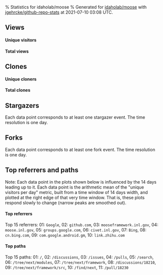 % Statistics for idaholab/moose
% Generated for [idaholab/moose](https://github.com/idaholab/moose) with [jgehrcke/github-repo-stats](https://github.com/jgehrcke/github-repo-stats) at 2021-07-10 03:08 UTC.


## Views

#### Unique visitors
<div id="chart_views_unique" class="full-width-chart"></div>

#### Total views
<div id="chart_views_total" class="full-width-chart"></div>

<div class="pagebreak-for-print"> </div>


## Clones

#### Unique cloners
<div id="chart_clones_unique" class="full-width-chart"></div>

#### Total clones
<div id="chart_clones_total" class="full-width-chart"></div>



<div class="pagebreak-for-print"> </div>



## Stargazers

Each data point corresponds to at least one stargazer event.
The time resolution is one day.

<div id="chart_stargazers" class="full-width-chart"></div>




## Forks

Each data point corresponds to at least one fork event.
The time resolution is one day.

<div id="chart_forks" class="full-width-chart"></div>




<div class="pagebreak-for-print"> </div>



## Top referrers and paths


Note: Each data point in the plots shown below is influenced by the 14 days
leading up to it. Each data point is the arithmetic mean of the "unique
visitors per day" metric, built from a time window of 14 days width, and
plotted at the right edge of that very time window. That is, these plots
respond slowly to change (narrow peaks are smoothed out).




#### Top referrers


<div id="chart_referrers_top_n_alltime" class="full-width-chart"></div>

Top 15 referrers: 01: `Google`, 02: `github.com`, 03: `mooseframework.inl.gov`, 04: `moose.inl.gov`, 05: `groups.google.com`, 06: `civet.inl.gov`, 07: `Bing`, 08: `cn.bing.com`, 09: `com.google.android.gm`, 10: `link.zhihu.com`





#### Top paths


<div id="chart_paths_top_n_alltime" class="full-width-chart"></div>

Top 15 paths: 01: `/`, 02: `/discussions`, 03: `/issues`, 04: `/pulls`, 05: `/search`, 06: `/tree/next/modules`, 07: `/tree/next/framework`, 08: `/discussions/18210`, 09: `/tree/next/framework/src`, 10: `/find/next`, 11: `/pull/18230`


<script type="text/javascript">
    vegaEmbed('#chart_views_unique', {"$schema": "https://vega.github.io/schema/vega-lite/v4.8.1.json", "config": {"arc": {"fill": "#1b1e23"}, "area": {"fill": "#1b1e23"}, "axisBottom": {"domainColor": "#a9b4c4", "gridColor": "#a9b4c4", "labelColor": "#1b1e23", "labelFont": "relative-mono-11-pitch-pro, Menlo, monospace", "tickColor": "#a9b4c4", "titleColor": "#1b1e23", "titleFont": "relative-mono-11-pitch-pro, Menlo, monospace"}, "axisLeft": {"domainColor": "#a9b4c4", "gridColor": "#a9b4c4", "labelColor": "#1b1e23", "labelFont": "relative-mono-11-pitch-pro, Menlo, monospace", "tickColor": "#a9b4c4", "titleColor": "#1b1e23", "titleFont": "relative-mono-11-pitch-pro, Menlo, monospace"}, "axisX": {"grid": false}, "axisY": {"grid": false, "labelBound": true}, "background": "#FFFFFF", "group": {"fill": "#FFFFFF"}, "header": {"fontWeight": 400, "labelFont": "relative-mono-11-pitch-pro, Menlo, monospace", "titleFont": "relative-mono-11-pitch-pro, Menlo, monospace"}, "legend": {"labelFont": "relative-mono-11-pitch-pro, Menlo, monospace", "symbolSize": 200, "symbolType": "circle", "titleFont": "relative-mono-11-pitch-pro, Menlo, monospace"}, "line": {"color": "#1b1e23", "stroke": "#1b1e23"}, "path": {"stroke": "#1b1e23"}, "point": {"color": "#1b1e23", "cursor": "pointer", "filled": true, "size": 100}, "range": {"category": ["#85a2f7", "#ea9755", "#7eb36a", "#f07071", "#bc85d9", "#e587b6", "#a9b4c4", "#d4c05e", "#64b9c4"]}, "style": {"bar": {"fill": "#1b1e23"}, "text": {"font": "relative-mono-11-pitch-pro, Menlo, monospace", "fontWeight": 400}}, "symbol": {"shape": "circle"}, "title": {"anchor": "start", "font": "relative-mono-11-pitch-pro, Menlo, monospace", "fontWeight": 400}, "trail": {"color": "#1b1e23", "stroke": "#1b1e23"}, "view": {"stroke": null}}, "data": {"name": "data-d69e0e237123d83e9820431d3cfaa25a"}, "datasets": {"data-d69e0e237123d83e9820431d3cfaa25a": [{"time": "2021-06-24T00:00:00+00:00", "views_total": 297, "views_unique": 55}, {"time": "2021-06-25T00:00:00+00:00", "views_total": 1272, "views_unique": 136}, {"time": "2021-06-26T00:00:00+00:00", "views_total": 498, "views_unique": 59}, {"time": "2021-06-27T00:00:00+00:00", "views_total": 558, "views_unique": 70}, {"time": "2021-06-28T00:00:00+00:00", "views_total": 1265, "views_unique": 134}, {"time": "2021-06-29T00:00:00+00:00", "views_total": 1231, "views_unique": 119}, {"time": "2021-06-30T00:00:00+00:00", "views_total": 1286, "views_unique": 149}, {"time": "2021-07-01T00:00:00+00:00", "views_total": 1196, "views_unique": 141}, {"time": "2021-07-02T00:00:00+00:00", "views_total": 1226, "views_unique": 116}, {"time": "2021-07-03T00:00:00+00:00", "views_total": 353, "views_unique": 65}, {"time": "2021-07-04T00:00:00+00:00", "views_total": 458, "views_unique": 59}, {"time": "2021-07-05T00:00:00+00:00", "views_total": 827, "views_unique": 108}, {"time": "2021-07-06T00:00:00+00:00", "views_total": 1628, "views_unique": 172}, {"time": "2021-07-07T00:00:00+00:00", "views_total": 1934, "views_unique": 201}, {"time": "2021-07-08T00:00:00+00:00", "views_total": 1981, "views_unique": 190}, {"time": "2021-07-09T00:00:00+00:00", "views_total": 1468, "views_unique": 202}]}, "encoding": {"x": {"field": "time", "timeUnit": "yearmonthdate", "title": "date", "type": "temporal"}, "y": {"field": "views_unique", "scale": {"domain": [0, 222.20000000000002], "zero": true}, "title": "unique views per day", "type": "quantitative"}}, "height": 200, "mark": {"point": true, "type": "line"}, "padding": 10, "width": "container"}, {"actions": false, "renderer": "svg"}).catch(console.error);
vegaEmbed('#chart_views_total', {"$schema": "https://vega.github.io/schema/vega-lite/v4.8.1.json", "config": {"arc": {"fill": "#1b1e23"}, "area": {"fill": "#1b1e23"}, "axisBottom": {"domainColor": "#a9b4c4", "gridColor": "#a9b4c4", "labelColor": "#1b1e23", "labelFont": "relative-mono-11-pitch-pro, Menlo, monospace", "tickColor": "#a9b4c4", "titleColor": "#1b1e23", "titleFont": "relative-mono-11-pitch-pro, Menlo, monospace"}, "axisLeft": {"domainColor": "#a9b4c4", "gridColor": "#a9b4c4", "labelColor": "#1b1e23", "labelFont": "relative-mono-11-pitch-pro, Menlo, monospace", "tickColor": "#a9b4c4", "titleColor": "#1b1e23", "titleFont": "relative-mono-11-pitch-pro, Menlo, monospace"}, "axisX": {"grid": false}, "axisY": {"grid": false, "labelBound": true}, "background": "#FFFFFF", "group": {"fill": "#FFFFFF"}, "header": {"fontWeight": 400, "labelFont": "relative-mono-11-pitch-pro, Menlo, monospace", "titleFont": "relative-mono-11-pitch-pro, Menlo, monospace"}, "legend": {"labelFont": "relative-mono-11-pitch-pro, Menlo, monospace", "symbolSize": 200, "symbolType": "circle", "titleFont": "relative-mono-11-pitch-pro, Menlo, monospace"}, "line": {"color": "#1b1e23", "stroke": "#1b1e23"}, "path": {"stroke": "#1b1e23"}, "point": {"color": "#1b1e23", "cursor": "pointer", "filled": true, "size": 100}, "range": {"category": ["#85a2f7", "#ea9755", "#7eb36a", "#f07071", "#bc85d9", "#e587b6", "#a9b4c4", "#d4c05e", "#64b9c4"]}, "style": {"bar": {"fill": "#1b1e23"}, "text": {"font": "relative-mono-11-pitch-pro, Menlo, monospace", "fontWeight": 400}}, "symbol": {"shape": "circle"}, "title": {"anchor": "start", "font": "relative-mono-11-pitch-pro, Menlo, monospace", "fontWeight": 400}, "trail": {"color": "#1b1e23", "stroke": "#1b1e23"}, "view": {"stroke": null}}, "data": {"name": "data-d69e0e237123d83e9820431d3cfaa25a"}, "datasets": {"data-d69e0e237123d83e9820431d3cfaa25a": [{"time": "2021-06-24T00:00:00+00:00", "views_total": 297, "views_unique": 55}, {"time": "2021-06-25T00:00:00+00:00", "views_total": 1272, "views_unique": 136}, {"time": "2021-06-26T00:00:00+00:00", "views_total": 498, "views_unique": 59}, {"time": "2021-06-27T00:00:00+00:00", "views_total": 558, "views_unique": 70}, {"time": "2021-06-28T00:00:00+00:00", "views_total": 1265, "views_unique": 134}, {"time": "2021-06-29T00:00:00+00:00", "views_total": 1231, "views_unique": 119}, {"time": "2021-06-30T00:00:00+00:00", "views_total": 1286, "views_unique": 149}, {"time": "2021-07-01T00:00:00+00:00", "views_total": 1196, "views_unique": 141}, {"time": "2021-07-02T00:00:00+00:00", "views_total": 1226, "views_unique": 116}, {"time": "2021-07-03T00:00:00+00:00", "views_total": 353, "views_unique": 65}, {"time": "2021-07-04T00:00:00+00:00", "views_total": 458, "views_unique": 59}, {"time": "2021-07-05T00:00:00+00:00", "views_total": 827, "views_unique": 108}, {"time": "2021-07-06T00:00:00+00:00", "views_total": 1628, "views_unique": 172}, {"time": "2021-07-07T00:00:00+00:00", "views_total": 1934, "views_unique": 201}, {"time": "2021-07-08T00:00:00+00:00", "views_total": 1981, "views_unique": 190}, {"time": "2021-07-09T00:00:00+00:00", "views_total": 1468, "views_unique": 202}]}, "encoding": {"x": {"field": "time", "timeUnit": "yearmonthdate", "title": "date", "type": "temporal"}, "y": {"field": "views_total", "scale": {"domain": [0, 2179.1000000000004], "zero": true}, "title": "total views per day", "type": "quantitative"}}, "height": 200, "mark": {"point": true, "type": "line"}, "padding": 10, "width": "container"}, {"actions": false, "renderer": "svg"}).catch(console.error);
vegaEmbed('#chart_clones_unique', {"$schema": "https://vega.github.io/schema/vega-lite/v4.8.1.json", "config": {"arc": {"fill": "#1b1e23"}, "area": {"fill": "#1b1e23"}, "axisBottom": {"domainColor": "#a9b4c4", "gridColor": "#a9b4c4", "labelColor": "#1b1e23", "labelFont": "relative-mono-11-pitch-pro, Menlo, monospace", "tickColor": "#a9b4c4", "titleColor": "#1b1e23", "titleFont": "relative-mono-11-pitch-pro, Menlo, monospace"}, "axisLeft": {"domainColor": "#a9b4c4", "gridColor": "#a9b4c4", "labelColor": "#1b1e23", "labelFont": "relative-mono-11-pitch-pro, Menlo, monospace", "tickColor": "#a9b4c4", "titleColor": "#1b1e23", "titleFont": "relative-mono-11-pitch-pro, Menlo, monospace"}, "axisX": {"grid": false}, "axisY": {"grid": false, "labelBound": true}, "background": "#FFFFFF", "group": {"fill": "#FFFFFF"}, "header": {"fontWeight": 400, "labelFont": "relative-mono-11-pitch-pro, Menlo, monospace", "titleFont": "relative-mono-11-pitch-pro, Menlo, monospace"}, "legend": {"labelFont": "relative-mono-11-pitch-pro, Menlo, monospace", "symbolSize": 200, "symbolType": "circle", "titleFont": "relative-mono-11-pitch-pro, Menlo, monospace"}, "line": {"color": "#1b1e23", "stroke": "#1b1e23"}, "path": {"stroke": "#1b1e23"}, "point": {"color": "#1b1e23", "cursor": "pointer", "filled": true, "size": 100}, "range": {"category": ["#85a2f7", "#ea9755", "#7eb36a", "#f07071", "#bc85d9", "#e587b6", "#a9b4c4", "#d4c05e", "#64b9c4"]}, "style": {"bar": {"fill": "#1b1e23"}, "text": {"font": "relative-mono-11-pitch-pro, Menlo, monospace", "fontWeight": 400}}, "symbol": {"shape": "circle"}, "title": {"anchor": "start", "font": "relative-mono-11-pitch-pro, Menlo, monospace", "fontWeight": 400}, "trail": {"color": "#1b1e23", "stroke": "#1b1e23"}, "view": {"stroke": null}}, "data": {"name": "data-8779c6b14aaf3bd01c8edd16558fdbc8"}, "datasets": {"data-8779c6b14aaf3bd01c8edd16558fdbc8": [{"clones_total": 796, "clones_unique": 51, "time": "2021-06-24T00:00:00+00:00"}, {"clones_total": 1601, "clones_unique": 81, "time": "2021-06-25T00:00:00+00:00"}, {"clones_total": 329, "clones_unique": 54, "time": "2021-06-26T00:00:00+00:00"}, {"clones_total": 448, "clones_unique": 53, "time": "2021-06-27T00:00:00+00:00"}, {"clones_total": 830, "clones_unique": 77, "time": "2021-06-28T00:00:00+00:00"}, {"clones_total": 1980, "clones_unique": 82, "time": "2021-06-29T00:00:00+00:00"}, {"clones_total": 1727, "clones_unique": 79, "time": "2021-06-30T00:00:00+00:00"}, {"clones_total": 2017, "clones_unique": 79, "time": "2021-07-01T00:00:00+00:00"}, {"clones_total": 462, "clones_unique": 73, "time": "2021-07-02T00:00:00+00:00"}, {"clones_total": 181, "clones_unique": 47, "time": "2021-07-03T00:00:00+00:00"}, {"clones_total": 29, "clones_unique": 22, "time": "2021-07-04T00:00:00+00:00"}, {"clones_total": 311, "clones_unique": 58, "time": "2021-07-05T00:00:00+00:00"}, {"clones_total": 1258, "clones_unique": 77, "time": "2021-07-06T00:00:00+00:00"}, {"clones_total": 1356, "clones_unique": 81, "time": "2021-07-07T00:00:00+00:00"}, {"clones_total": 1033, "clones_unique": 82, "time": "2021-07-08T00:00:00+00:00"}, {"clones_total": 1442, "clones_unique": 85, "time": "2021-07-09T00:00:00+00:00"}]}, "encoding": {"x": {"field": "time", "timeUnit": "yearmonthdate", "title": "date", "type": "temporal"}, "y": {"field": "clones_unique", "scale": {"domain": [0, 93.50000000000001], "zero": true}, "title": "unique clones per day", "type": "quantitative"}}, "height": 200, "mark": {"point": true, "type": "line"}, "padding": 10, "width": "container"}, {"actions": false, "renderer": "svg"}).catch(console.error);
vegaEmbed('#chart_clones_total', {"$schema": "https://vega.github.io/schema/vega-lite/v4.8.1.json", "config": {"arc": {"fill": "#1b1e23"}, "area": {"fill": "#1b1e23"}, "axisBottom": {"domainColor": "#a9b4c4", "gridColor": "#a9b4c4", "labelColor": "#1b1e23", "labelFont": "relative-mono-11-pitch-pro, Menlo, monospace", "tickColor": "#a9b4c4", "titleColor": "#1b1e23", "titleFont": "relative-mono-11-pitch-pro, Menlo, monospace"}, "axisLeft": {"domainColor": "#a9b4c4", "gridColor": "#a9b4c4", "labelColor": "#1b1e23", "labelFont": "relative-mono-11-pitch-pro, Menlo, monospace", "tickColor": "#a9b4c4", "titleColor": "#1b1e23", "titleFont": "relative-mono-11-pitch-pro, Menlo, monospace"}, "axisX": {"grid": false}, "axisY": {"grid": false, "labelBound": true}, "background": "#FFFFFF", "group": {"fill": "#FFFFFF"}, "header": {"fontWeight": 400, "labelFont": "relative-mono-11-pitch-pro, Menlo, monospace", "titleFont": "relative-mono-11-pitch-pro, Menlo, monospace"}, "legend": {"labelFont": "relative-mono-11-pitch-pro, Menlo, monospace", "symbolSize": 200, "symbolType": "circle", "titleFont": "relative-mono-11-pitch-pro, Menlo, monospace"}, "line": {"color": "#1b1e23", "stroke": "#1b1e23"}, "path": {"stroke": "#1b1e23"}, "point": {"color": "#1b1e23", "cursor": "pointer", "filled": true, "size": 100}, "range": {"category": ["#85a2f7", "#ea9755", "#7eb36a", "#f07071", "#bc85d9", "#e587b6", "#a9b4c4", "#d4c05e", "#64b9c4"]}, "style": {"bar": {"fill": "#1b1e23"}, "text": {"font": "relative-mono-11-pitch-pro, Menlo, monospace", "fontWeight": 400}}, "symbol": {"shape": "circle"}, "title": {"anchor": "start", "font": "relative-mono-11-pitch-pro, Menlo, monospace", "fontWeight": 400}, "trail": {"color": "#1b1e23", "stroke": "#1b1e23"}, "view": {"stroke": null}}, "data": {"name": "data-8779c6b14aaf3bd01c8edd16558fdbc8"}, "datasets": {"data-8779c6b14aaf3bd01c8edd16558fdbc8": [{"clones_total": 796, "clones_unique": 51, "time": "2021-06-24T00:00:00+00:00"}, {"clones_total": 1601, "clones_unique": 81, "time": "2021-06-25T00:00:00+00:00"}, {"clones_total": 329, "clones_unique": 54, "time": "2021-06-26T00:00:00+00:00"}, {"clones_total": 448, "clones_unique": 53, "time": "2021-06-27T00:00:00+00:00"}, {"clones_total": 830, "clones_unique": 77, "time": "2021-06-28T00:00:00+00:00"}, {"clones_total": 1980, "clones_unique": 82, "time": "2021-06-29T00:00:00+00:00"}, {"clones_total": 1727, "clones_unique": 79, "time": "2021-06-30T00:00:00+00:00"}, {"clones_total": 2017, "clones_unique": 79, "time": "2021-07-01T00:00:00+00:00"}, {"clones_total": 462, "clones_unique": 73, "time": "2021-07-02T00:00:00+00:00"}, {"clones_total": 181, "clones_unique": 47, "time": "2021-07-03T00:00:00+00:00"}, {"clones_total": 29, "clones_unique": 22, "time": "2021-07-04T00:00:00+00:00"}, {"clones_total": 311, "clones_unique": 58, "time": "2021-07-05T00:00:00+00:00"}, {"clones_total": 1258, "clones_unique": 77, "time": "2021-07-06T00:00:00+00:00"}, {"clones_total": 1356, "clones_unique": 81, "time": "2021-07-07T00:00:00+00:00"}, {"clones_total": 1033, "clones_unique": 82, "time": "2021-07-08T00:00:00+00:00"}, {"clones_total": 1442, "clones_unique": 85, "time": "2021-07-09T00:00:00+00:00"}]}, "encoding": {"x": {"field": "time", "timeUnit": "yearmonthdate", "title": "date", "type": "temporal"}, "y": {"field": "clones_total", "scale": {"domain": [0, 2218.7000000000003], "zero": true}, "title": "total clones per day", "type": "quantitative"}}, "height": 200, "mark": {"point": true, "type": "line"}, "padding": 10, "width": "container"}, {"actions": false, "renderer": "svg"}).catch(console.error);
vegaEmbed('#chart_stargazers', {"$schema": "https://vega.github.io/schema/vega-lite/v4.8.1.json", "config": {"arc": {"fill": "#1b1e23"}, "area": {"fill": "#1b1e23"}, "axisBottom": {"domainColor": "#a9b4c4", "gridColor": "#a9b4c4", "labelColor": "#1b1e23", "labelFont": "relative-mono-11-pitch-pro, Menlo, monospace", "tickColor": "#a9b4c4", "titleColor": "#1b1e23", "titleFont": "relative-mono-11-pitch-pro, Menlo, monospace"}, "axisLeft": {"domainColor": "#a9b4c4", "gridColor": "#a9b4c4", "labelColor": "#1b1e23", "labelFont": "relative-mono-11-pitch-pro, Menlo, monospace", "tickColor": "#a9b4c4", "titleColor": "#1b1e23", "titleFont": "relative-mono-11-pitch-pro, Menlo, monospace"}, "axisX": {"grid": false}, "axisY": {"grid": false}, "background": "#FFFFFF", "group": {"fill": "#FFFFFF"}, "header": {"fontWeight": 400, "labelFont": "relative-mono-11-pitch-pro, Menlo, monospace", "titleFont": "relative-mono-11-pitch-pro, Menlo, monospace"}, "legend": {"labelFont": "relative-mono-11-pitch-pro, Menlo, monospace", "symbolSize": 200, "symbolType": "circle", "titleFont": "relative-mono-11-pitch-pro, Menlo, monospace"}, "line": {"color": "#1b1e23", "stroke": "#1b1e23"}, "path": {"stroke": "#1b1e23"}, "point": {"color": "#1b1e23", "cursor": "pointer", "filled": true, "size": 100}, "range": {"category": ["#85a2f7", "#ea9755", "#7eb36a", "#f07071", "#bc85d9", "#e587b6", "#a9b4c4", "#d4c05e", "#64b9c4"]}, "style": {"bar": {"fill": "#1b1e23"}, "text": {"font": "relative-mono-11-pitch-pro, Menlo, monospace", "fontWeight": 400}}, "symbol": {"shape": "circle"}, "title": {"anchor": "start", "font": "relative-mono-11-pitch-pro, Menlo, monospace", "fontWeight": 400}, "trail": {"color": "#1b1e23", "stroke": "#1b1e23"}, "view": {"stroke": null}}, "data": {"name": "data-5559bb4331b5ea94a844c83fe34a139b"}, "datasets": {"data-5559bb4331b5ea94a844c83fe34a139b": [{"stars_cumulative": 22.0, "time": "2014-02-25T00:00:00+00:00"}, {"stars_cumulative": 28.0, "time": "2014-03-23T21:00:00+00:00"}, {"stars_cumulative": 33.0, "time": "2014-04-19T18:00:00+00:00"}, {"stars_cumulative": 34.0, "time": "2014-06-12T12:00:00+00:00"}, {"stars_cumulative": 36.0, "time": "2014-07-09T09:00:00+00:00"}, {"stars_cumulative": 38.0, "time": "2014-08-05T06:00:00+00:00"}, {"stars_cumulative": 41.0, "time": "2014-09-01T03:00:00+00:00"}, {"stars_cumulative": 46.0, "time": "2014-09-28T00:00:00+00:00"}, {"stars_cumulative": 49.0, "time": "2014-10-24T21:00:00+00:00"}, {"stars_cumulative": 55.0, "time": "2014-11-20T18:00:00+00:00"}, {"stars_cumulative": 56.0, "time": "2014-12-17T15:00:00+00:00"}, {"stars_cumulative": 58.0, "time": "2015-01-13T12:00:00+00:00"}, {"stars_cumulative": 62.0, "time": "2015-02-09T09:00:00+00:00"}, {"stars_cumulative": 67.0, "time": "2015-03-08T06:00:00+00:00"}, {"stars_cumulative": 69.0, "time": "2015-04-04T03:00:00+00:00"}, {"stars_cumulative": 71.0, "time": "2015-05-01T00:00:00+00:00"}, {"stars_cumulative": 74.0, "time": "2015-05-27T21:00:00+00:00"}, {"stars_cumulative": 81.0, "time": "2015-06-23T18:00:00+00:00"}, {"stars_cumulative": 85.0, "time": "2015-07-20T15:00:00+00:00"}, {"stars_cumulative": 87.0, "time": "2015-08-16T12:00:00+00:00"}, {"stars_cumulative": 96.0, "time": "2015-09-12T09:00:00+00:00"}, {"stars_cumulative": 100.0, "time": "2015-10-09T06:00:00+00:00"}, {"stars_cumulative": 101.0, "time": "2015-11-05T03:00:00+00:00"}, {"stars_cumulative": 107.0, "time": "2015-12-02T00:00:00+00:00"}, {"stars_cumulative": 112.0, "time": "2015-12-28T21:00:00+00:00"}, {"stars_cumulative": 123.0, "time": "2016-01-24T18:00:00+00:00"}, {"stars_cumulative": 130.0, "time": "2016-02-20T15:00:00+00:00"}, {"stars_cumulative": 133.0, "time": "2016-03-18T12:00:00+00:00"}, {"stars_cumulative": 138.0, "time": "2016-04-14T09:00:00+00:00"}, {"stars_cumulative": 145.0, "time": "2016-05-11T06:00:00+00:00"}, {"stars_cumulative": 148.0, "time": "2016-06-07T03:00:00+00:00"}, {"stars_cumulative": 151.0, "time": "2016-07-04T00:00:00+00:00"}, {"stars_cumulative": 153.0, "time": "2016-07-30T21:00:00+00:00"}, {"stars_cumulative": 154.0, "time": "2016-08-26T18:00:00+00:00"}, {"stars_cumulative": 159.0, "time": "2016-09-22T15:00:00+00:00"}, {"stars_cumulative": 165.0, "time": "2016-10-19T12:00:00+00:00"}, {"stars_cumulative": 167.0, "time": "2016-11-15T09:00:00+00:00"}, {"stars_cumulative": 169.0, "time": "2016-12-12T06:00:00+00:00"}, {"stars_cumulative": 172.0, "time": "2017-01-08T03:00:00+00:00"}, {"stars_cumulative": 176.0, "time": "2017-02-04T00:00:00+00:00"}, {"stars_cumulative": 182.0, "time": "2017-03-02T21:00:00+00:00"}, {"stars_cumulative": 190.0, "time": "2017-03-29T18:00:00+00:00"}, {"stars_cumulative": 198.0, "time": "2017-04-25T15:00:00+00:00"}, {"stars_cumulative": 202.0, "time": "2017-05-22T12:00:00+00:00"}, {"stars_cumulative": 205.0, "time": "2017-06-18T09:00:00+00:00"}, {"stars_cumulative": 206.0, "time": "2017-07-15T06:00:00+00:00"}, {"stars_cumulative": 212.0, "time": "2017-08-11T03:00:00+00:00"}, {"stars_cumulative": 216.0, "time": "2017-09-07T00:00:00+00:00"}, {"stars_cumulative": 221.0, "time": "2017-10-03T21:00:00+00:00"}, {"stars_cumulative": 225.0, "time": "2017-10-30T18:00:00+00:00"}, {"stars_cumulative": 228.0, "time": "2017-11-26T15:00:00+00:00"}, {"stars_cumulative": 236.0, "time": "2017-12-23T12:00:00+00:00"}, {"stars_cumulative": 248.0, "time": "2018-01-19T09:00:00+00:00"}, {"stars_cumulative": 255.0, "time": "2018-02-15T06:00:00+00:00"}, {"stars_cumulative": 261.0, "time": "2018-03-14T03:00:00+00:00"}, {"stars_cumulative": 263.0, "time": "2018-04-10T00:00:00+00:00"}, {"stars_cumulative": 272.0, "time": "2018-05-06T21:00:00+00:00"}, {"stars_cumulative": 280.0, "time": "2018-06-02T18:00:00+00:00"}, {"stars_cumulative": 287.0, "time": "2018-06-29T15:00:00+00:00"}, {"stars_cumulative": 291.0, "time": "2018-07-26T12:00:00+00:00"}, {"stars_cumulative": 295.0, "time": "2018-08-22T09:00:00+00:00"}, {"stars_cumulative": 301.0, "time": "2018-09-18T06:00:00+00:00"}, {"stars_cumulative": 312.0, "time": "2018-10-15T03:00:00+00:00"}, {"stars_cumulative": 323.0, "time": "2018-11-11T00:00:00+00:00"}, {"stars_cumulative": 326.0, "time": "2018-12-07T21:00:00+00:00"}, {"stars_cumulative": 335.0, "time": "2019-01-03T18:00:00+00:00"}, {"stars_cumulative": 342.0, "time": "2019-01-30T15:00:00+00:00"}, {"stars_cumulative": 344.0, "time": "2019-02-26T12:00:00+00:00"}, {"stars_cumulative": 352.0, "time": "2019-03-25T09:00:00+00:00"}, {"stars_cumulative": 355.0, "time": "2019-04-21T06:00:00+00:00"}, {"stars_cumulative": 360.0, "time": "2019-05-18T03:00:00+00:00"}, {"stars_cumulative": 381.0, "time": "2019-06-14T00:00:00+00:00"}, {"stars_cumulative": 387.0, "time": "2019-07-10T21:00:00+00:00"}, {"stars_cumulative": 399.0, "time": "2019-08-06T18:00:00+00:00"}, {"stars_cumulative": 405.0, "time": "2019-09-02T15:00:00+00:00"}, {"stars_cumulative": 414.0, "time": "2019-09-29T12:00:00+00:00"}, {"stars_cumulative": 422.0, "time": "2019-10-26T09:00:00+00:00"}, {"stars_cumulative": 435.0, "time": "2019-11-22T06:00:00+00:00"}, {"stars_cumulative": 441.0, "time": "2019-12-19T03:00:00+00:00"}, {"stars_cumulative": 449.0, "time": "2020-01-15T00:00:00+00:00"}, {"stars_cumulative": 463.0, "time": "2020-02-10T21:00:00+00:00"}, {"stars_cumulative": 484.0, "time": "2020-03-08T18:00:00+00:00"}, {"stars_cumulative": 497.0, "time": "2020-04-04T15:00:00+00:00"}, {"stars_cumulative": 509.0, "time": "2020-05-01T12:00:00+00:00"}, {"stars_cumulative": 518.0, "time": "2020-05-28T09:00:00+00:00"}, {"stars_cumulative": 530.0, "time": "2020-06-24T06:00:00+00:00"}, {"stars_cumulative": 540.0, "time": "2020-07-21T03:00:00+00:00"}, {"stars_cumulative": 549.0, "time": "2020-08-17T00:00:00+00:00"}, {"stars_cumulative": 561.0, "time": "2020-09-12T21:00:00+00:00"}, {"stars_cumulative": 578.0, "time": "2020-10-09T18:00:00+00:00"}, {"stars_cumulative": 594.0, "time": "2020-11-05T15:00:00+00:00"}, {"stars_cumulative": 609.0, "time": "2020-12-02T12:00:00+00:00"}, {"stars_cumulative": 621.0, "time": "2020-12-29T09:00:00+00:00"}, {"stars_cumulative": 633.0, "time": "2021-01-25T06:00:00+00:00"}, {"stars_cumulative": 646.0, "time": "2021-02-21T03:00:00+00:00"}, {"stars_cumulative": 665.0, "time": "2021-03-20T00:00:00+00:00"}, {"stars_cumulative": 681.0, "time": "2021-04-15T21:00:00+00:00"}, {"stars_cumulative": 697.0, "time": "2021-05-12T18:00:00+00:00"}, {"stars_cumulative": 718.0, "time": "2021-06-08T15:00:00+00:00"}, {"stars_cumulative": 719.0, "time": "2021-07-05T12:00:00+00:00"}]}, "encoding": {"x": {"field": "time", "scale": {"domain": ["2014-02-15", "2021-07-05"]}, "timeUnit": "yearmonthdate", "title": "date", "type": "temporal"}, "y": {"field": "stars_cumulative", "scale": {"domain": [0, 790.9000000000001], "zero": true}, "title": "stargazer count (cumulative)", "type": "quantitative"}}, "height": 300, "mark": {"point": true, "type": "line"}, "padding": 10, "width": "container"}, {"actions": false, "renderer": "svg"}).catch(console.error);
vegaEmbed('#chart_forks', {"$schema": "https://vega.github.io/schema/vega-lite/v4.8.1.json", "config": {"arc": {"fill": "#1b1e23"}, "area": {"fill": "#1b1e23"}, "axisBottom": {"domainColor": "#a9b4c4", "gridColor": "#a9b4c4", "labelColor": "#1b1e23", "labelFont": "relative-mono-11-pitch-pro, Menlo, monospace", "tickColor": "#a9b4c4", "titleColor": "#1b1e23", "titleFont": "relative-mono-11-pitch-pro, Menlo, monospace"}, "axisLeft": {"domainColor": "#a9b4c4", "gridColor": "#a9b4c4", "labelColor": "#1b1e23", "labelFont": "relative-mono-11-pitch-pro, Menlo, monospace", "tickColor": "#a9b4c4", "titleColor": "#1b1e23", "titleFont": "relative-mono-11-pitch-pro, Menlo, monospace"}, "axisX": {"grid": false}, "axisY": {"grid": false}, "background": "#FFFFFF", "group": {"fill": "#FFFFFF"}, "header": {"fontWeight": 400, "labelFont": "relative-mono-11-pitch-pro, Menlo, monospace", "titleFont": "relative-mono-11-pitch-pro, Menlo, monospace"}, "legend": {"labelFont": "relative-mono-11-pitch-pro, Menlo, monospace", "symbolSize": 200, "symbolType": "circle", "titleFont": "relative-mono-11-pitch-pro, Menlo, monospace"}, "line": {"color": "#1b1e23", "stroke": "#1b1e23"}, "path": {"stroke": "#1b1e23"}, "point": {"color": "#1b1e23", "cursor": "pointer", "filled": true, "size": 100}, "range": {"category": ["#85a2f7", "#ea9755", "#7eb36a", "#f07071", "#bc85d9", "#e587b6", "#a9b4c4", "#d4c05e", "#64b9c4"]}, "style": {"bar": {"fill": "#1b1e23"}, "text": {"font": "relative-mono-11-pitch-pro, Menlo, monospace", "fontWeight": 400}}, "symbol": {"shape": "circle"}, "title": {"anchor": "start", "font": "relative-mono-11-pitch-pro, Menlo, monospace", "fontWeight": 400}, "trail": {"color": "#1b1e23", "stroke": "#1b1e23"}, "view": {"stroke": null}}, "data": {"name": "data-bbda7c85b097cd7b082eff76679ced23"}, "datasets": {"data-bbda7c85b097cd7b082eff76679ced23": [{"forks_cumulative": 3, "time": "2014-02-15T00:00:00+00:00"}, {"forks_cumulative": 34, "time": "2014-03-13T20:00:00+00:00"}, {"forks_cumulative": 38, "time": "2014-04-09T16:00:00+00:00"}, {"forks_cumulative": 46, "time": "2014-05-06T12:00:00+00:00"}, {"forks_cumulative": 51, "time": "2014-06-02T08:00:00+00:00"}, {"forks_cumulative": 56, "time": "2014-06-29T04:00:00+00:00"}, {"forks_cumulative": 60, "time": "2014-07-26T00:00:00+00:00"}, {"forks_cumulative": 65, "time": "2014-08-21T20:00:00+00:00"}, {"forks_cumulative": 67, "time": "2014-09-17T16:00:00+00:00"}, {"forks_cumulative": 77, "time": "2014-10-14T12:00:00+00:00"}, {"forks_cumulative": 79, "time": "2014-11-10T08:00:00+00:00"}, {"forks_cumulative": 82, "time": "2014-12-07T04:00:00+00:00"}, {"forks_cumulative": 88, "time": "2015-01-03T00:00:00+00:00"}, {"forks_cumulative": 96, "time": "2015-01-29T20:00:00+00:00"}, {"forks_cumulative": 99, "time": "2015-02-25T16:00:00+00:00"}, {"forks_cumulative": 103, "time": "2015-03-24T12:00:00+00:00"}, {"forks_cumulative": 106, "time": "2015-04-20T08:00:00+00:00"}, {"forks_cumulative": 114, "time": "2015-05-17T04:00:00+00:00"}, {"forks_cumulative": 120, "time": "2015-06-13T00:00:00+00:00"}, {"forks_cumulative": 125, "time": "2015-07-09T20:00:00+00:00"}, {"forks_cumulative": 131, "time": "2015-08-05T16:00:00+00:00"}, {"forks_cumulative": 141, "time": "2015-09-01T12:00:00+00:00"}, {"forks_cumulative": 156, "time": "2015-09-28T08:00:00+00:00"}, {"forks_cumulative": 162, "time": "2015-10-25T04:00:00+00:00"}, {"forks_cumulative": 169, "time": "2015-11-21T00:00:00+00:00"}, {"forks_cumulative": 172, "time": "2015-12-17T20:00:00+00:00"}, {"forks_cumulative": 175, "time": "2016-01-13T16:00:00+00:00"}, {"forks_cumulative": 183, "time": "2016-02-09T12:00:00+00:00"}, {"forks_cumulative": 190, "time": "2016-03-07T08:00:00+00:00"}, {"forks_cumulative": 198, "time": "2016-04-03T04:00:00+00:00"}, {"forks_cumulative": 207, "time": "2016-04-30T00:00:00+00:00"}, {"forks_cumulative": 218, "time": "2016-05-26T20:00:00+00:00"}, {"forks_cumulative": 223, "time": "2016-06-22T16:00:00+00:00"}, {"forks_cumulative": 225, "time": "2016-07-19T12:00:00+00:00"}, {"forks_cumulative": 228, "time": "2016-08-15T08:00:00+00:00"}, {"forks_cumulative": 234, "time": "2016-09-11T04:00:00+00:00"}, {"forks_cumulative": 244, "time": "2016-10-08T00:00:00+00:00"}, {"forks_cumulative": 254, "time": "2016-11-03T20:00:00+00:00"}, {"forks_cumulative": 260, "time": "2016-11-30T16:00:00+00:00"}, {"forks_cumulative": 264, "time": "2016-12-27T12:00:00+00:00"}, {"forks_cumulative": 270, "time": "2017-01-23T08:00:00+00:00"}, {"forks_cumulative": 275, "time": "2017-02-19T04:00:00+00:00"}, {"forks_cumulative": 282, "time": "2017-03-18T00:00:00+00:00"}, {"forks_cumulative": 290, "time": "2017-04-13T20:00:00+00:00"}, {"forks_cumulative": 298, "time": "2017-05-10T16:00:00+00:00"}, {"forks_cumulative": 304, "time": "2017-06-06T12:00:00+00:00"}, {"forks_cumulative": 312, "time": "2017-07-03T08:00:00+00:00"}, {"forks_cumulative": 319, "time": "2017-07-30T04:00:00+00:00"}, {"forks_cumulative": 323, "time": "2017-08-26T00:00:00+00:00"}, {"forks_cumulative": 331, "time": "2017-09-21T20:00:00+00:00"}, {"forks_cumulative": 335, "time": "2017-10-18T16:00:00+00:00"}, {"forks_cumulative": 342, "time": "2017-11-14T12:00:00+00:00"}, {"forks_cumulative": 350, "time": "2017-12-11T08:00:00+00:00"}, {"forks_cumulative": 355, "time": "2018-01-07T04:00:00+00:00"}, {"forks_cumulative": 359, "time": "2018-02-03T00:00:00+00:00"}, {"forks_cumulative": 365, "time": "2018-03-01T20:00:00+00:00"}, {"forks_cumulative": 371, "time": "2018-03-28T16:00:00+00:00"}, {"forks_cumulative": 377, "time": "2018-04-24T12:00:00+00:00"}, {"forks_cumulative": 381, "time": "2018-05-21T08:00:00+00:00"}, {"forks_cumulative": 386, "time": "2018-06-17T04:00:00+00:00"}, {"forks_cumulative": 395, "time": "2018-07-14T00:00:00+00:00"}, {"forks_cumulative": 401, "time": "2018-08-09T20:00:00+00:00"}, {"forks_cumulative": 410, "time": "2018-09-05T16:00:00+00:00"}, {"forks_cumulative": 414, "time": "2018-10-02T12:00:00+00:00"}, {"forks_cumulative": 420, "time": "2018-10-29T08:00:00+00:00"}, {"forks_cumulative": 424, "time": "2018-11-25T04:00:00+00:00"}, {"forks_cumulative": 429, "time": "2018-12-22T00:00:00+00:00"}, {"forks_cumulative": 434, "time": "2019-01-17T20:00:00+00:00"}, {"forks_cumulative": 441, "time": "2019-02-13T16:00:00+00:00"}, {"forks_cumulative": 443, "time": "2019-03-12T12:00:00+00:00"}, {"forks_cumulative": 452, "time": "2019-04-08T08:00:00+00:00"}, {"forks_cumulative": 462, "time": "2019-05-05T04:00:00+00:00"}, {"forks_cumulative": 470, "time": "2019-06-01T00:00:00+00:00"}, {"forks_cumulative": 481, "time": "2019-06-27T20:00:00+00:00"}, {"forks_cumulative": 490, "time": "2019-07-24T16:00:00+00:00"}, {"forks_cumulative": 500, "time": "2019-08-20T12:00:00+00:00"}, {"forks_cumulative": 507, "time": "2019-09-16T08:00:00+00:00"}, {"forks_cumulative": 515, "time": "2019-10-13T04:00:00+00:00"}, {"forks_cumulative": 524, "time": "2019-11-09T00:00:00+00:00"}, {"forks_cumulative": 526, "time": "2019-12-05T20:00:00+00:00"}, {"forks_cumulative": 532, "time": "2020-01-01T16:00:00+00:00"}, {"forks_cumulative": 541, "time": "2020-01-28T12:00:00+00:00"}, {"forks_cumulative": 551, "time": "2020-02-24T08:00:00+00:00"}, {"forks_cumulative": 560, "time": "2020-03-22T04:00:00+00:00"}, {"forks_cumulative": 570, "time": "2020-04-18T00:00:00+00:00"}, {"forks_cumulative": 584, "time": "2020-05-14T20:00:00+00:00"}, {"forks_cumulative": 596, "time": "2020-06-10T16:00:00+00:00"}, {"forks_cumulative": 603, "time": "2020-07-07T12:00:00+00:00"}, {"forks_cumulative": 607, "time": "2020-08-03T08:00:00+00:00"}, {"forks_cumulative": 615, "time": "2020-08-30T04:00:00+00:00"}, {"forks_cumulative": 622, "time": "2020-09-26T00:00:00+00:00"}, {"forks_cumulative": 629, "time": "2020-10-22T20:00:00+00:00"}, {"forks_cumulative": 641, "time": "2020-11-18T16:00:00+00:00"}, {"forks_cumulative": 649, "time": "2020-12-15T12:00:00+00:00"}, {"forks_cumulative": 660, "time": "2021-01-11T08:00:00+00:00"}, {"forks_cumulative": 668, "time": "2021-02-07T04:00:00+00:00"}, {"forks_cumulative": 675, "time": "2021-03-06T00:00:00+00:00"}, {"forks_cumulative": 685, "time": "2021-04-01T20:00:00+00:00"}, {"forks_cumulative": 695, "time": "2021-04-28T16:00:00+00:00"}, {"forks_cumulative": 703, "time": "2021-05-25T12:00:00+00:00"}, {"forks_cumulative": 704, "time": "2021-06-21T08:00:00+00:00"}]}, "encoding": {"x": {"field": "time", "scale": {"domain": ["2014-02-15", "2021-07-05"]}, "timeUnit": "yearmonthdate", "title": "date", "type": "temporal"}, "y": {"field": "forks_cumulative", "scale": {"domain": [0, 774.4000000000001], "zero": true}, "title": "fork count (cumulative)", "type": "quantitative"}}, "height": 300, "mark": {"point": true, "type": "line"}, "padding": 10, "width": "container"}, {"actions": false, "renderer": "svg"}).catch(console.error);
vegaEmbed('#chart_referrers_top_n_alltime', {"$schema": "https://vega.github.io/schema/vega-lite/v4.8.1.json", "config": {"arc": {"fill": "#1b1e23"}, "area": {"fill": "#1b1e23"}, "axisBottom": {"domainColor": "#a9b4c4", "gridColor": "#a9b4c4", "labelColor": "#1b1e23", "labelFont": "relative-mono-11-pitch-pro, Menlo, monospace", "tickColor": "#a9b4c4", "titleColor": "#1b1e23", "titleFont": "relative-mono-11-pitch-pro, Menlo, monospace"}, "axisLeft": {"domainColor": "#a9b4c4", "gridColor": "#a9b4c4", "labelColor": "#1b1e23", "labelFont": "relative-mono-11-pitch-pro, Menlo, monospace", "tickColor": "#a9b4c4", "titleColor": "#1b1e23", "titleFont": "relative-mono-11-pitch-pro, Menlo, monospace"}, "axisX": {"grid": false}, "axisY": {"grid": false}, "background": "#FFFFFF", "group": {"fill": "#FFFFFF"}, "header": {"fontWeight": 400, "labelFont": "relative-mono-11-pitch-pro, Menlo, monospace", "titleFont": "relative-mono-11-pitch-pro, Menlo, monospace"}, "legend": {"labelFont": "relative-mono-11-pitch-pro, Menlo, monospace", "symbolSize": 200, "symbolType": "circle", "titleFont": "relative-mono-11-pitch-pro, Menlo, monospace"}, "line": {"color": "#1b1e23", "stroke": "#1b1e23"}, "path": {"stroke": "#1b1e23"}, "point": {"color": "#1b1e23", "cursor": "pointer", "filled": true, "size": 50}, "range": {"category": ["#85a2f7", "#ea9755", "#7eb36a", "#f07071", "#bc85d9", "#e587b6", "#a9b4c4", "#d4c05e", "#64b9c4"]}, "style": {"bar": {"fill": "#1b1e23"}, "text": {"font": "relative-mono-11-pitch-pro, Menlo, monospace", "fontWeight": 400}}, "symbol": {"shape": "circle"}, "title": {"anchor": "start", "font": "relative-mono-11-pitch-pro, Menlo, monospace", "fontWeight": 400}, "trail": {"color": "#1b1e23", "stroke": "#1b1e23"}, "view": {"stroke": null}}, "data": {"name": "data-6fdfae164f3e5e4267e8e0617cd9a72f"}, "datasets": {"data-6fdfae164f3e5e4267e8e0617cd9a72f": [{"referrer": "Google", "time": "2021-07-08T00:00:00+00:00", "views_unique": 175, "views_unique_norm": 12.5}, {"referrer": "Google", "time": "2021-07-09T00:00:00+00:00", "views_unique": 160, "views_unique_norm": 11.428571428571429}, {"referrer": "Google", "time": "2021-07-10T00:00:00+00:00", "views_unique": 164, "views_unique_norm": 11.714285714285714}, {"referrer": "github.com", "time": "2021-07-08T00:00:00+00:00", "views_unique": 170, "views_unique_norm": 12.142857142857142}, {"referrer": "github.com", "time": "2021-07-09T00:00:00+00:00", "views_unique": 157, "views_unique_norm": 11.214285714285714}, {"referrer": "github.com", "time": "2021-07-10T00:00:00+00:00", "views_unique": 170, "views_unique_norm": 12.142857142857142}, {"referrer": "mooseframework.inl.gov", "time": "2021-07-08T00:00:00+00:00", "views_unique": 164, "views_unique_norm": 11.714285714285714}, {"referrer": "mooseframework.inl.gov", "time": "2021-07-09T00:00:00+00:00", "views_unique": 153, "views_unique_norm": 10.928571428571429}, {"referrer": "mooseframework.inl.gov", "time": "2021-07-10T00:00:00+00:00", "views_unique": 168, "views_unique_norm": 12.0}, {"referrer": "moose.inl.gov", "time": "2021-07-08T00:00:00+00:00", "views_unique": 25, "views_unique_norm": 1.7857142857142858}, {"referrer": "moose.inl.gov", "time": "2021-07-09T00:00:00+00:00", "views_unique": 25, "views_unique_norm": 1.7857142857142858}, {"referrer": "moose.inl.gov", "time": "2021-07-10T00:00:00+00:00", "views_unique": 26, "views_unique_norm": 1.8571428571428572}, {"referrer": "groups.google.com", "time": "2021-07-08T00:00:00+00:00", "views_unique": 17, "views_unique_norm": 1.2142857142857142}, {"referrer": "groups.google.com", "time": "2021-07-09T00:00:00+00:00", "views_unique": 17, "views_unique_norm": 1.2142857142857142}, {"referrer": "groups.google.com", "time": "2021-07-10T00:00:00+00:00", "views_unique": 18, "views_unique_norm": 1.2857142857142858}, {"referrer": "civet.inl.gov", "time": "2021-07-08T00:00:00+00:00", "views_unique": 12, "views_unique_norm": 0.8571428571428571}, {"referrer": "civet.inl.gov", "time": "2021-07-09T00:00:00+00:00", "views_unique": 11, "views_unique_norm": 0.7857142857142857}, {"referrer": "civet.inl.gov", "time": "2021-07-10T00:00:00+00:00", "views_unique": 11, "views_unique_norm": 0.7857142857142857}, {"referrer": "Bing", "time": "2021-07-08T00:00:00+00:00", "views_unique": 5, "views_unique_norm": 0.35714285714285715}, {"referrer": "Bing", "time": "2021-07-09T00:00:00+00:00", "views_unique": 5, "views_unique_norm": 0.35714285714285715}, {"referrer": "Bing", "time": "2021-07-10T00:00:00+00:00", "views_unique": 5, "views_unique_norm": 0.35714285714285715}, {"referrer": "cn.bing.com", "time": "2021-07-08T00:00:00+00:00", "views_unique": 4, "views_unique_norm": 0.2857142857142857}, {"referrer": "cn.bing.com", "time": "2021-07-09T00:00:00+00:00", "views_unique": 4, "views_unique_norm": 0.2857142857142857}, {"referrer": "cn.bing.com", "time": "2021-07-10T00:00:00+00:00", "views_unique": 4, "views_unique_norm": 0.2857142857142857}, {"referrer": "com.google.android.gm", "time": "2021-07-08T00:00:00+00:00", "views_unique": 4, "views_unique_norm": 0.2857142857142857}, {"referrer": "com.google.android.gm", "time": "2021-07-09T00:00:00+00:00", "views_unique": 3, "views_unique_norm": 0.21428571428571427}, {"referrer": "com.google.android.gm", "time": "2021-07-10T00:00:00+00:00", "views_unique": 3, "views_unique_norm": 0.21428571428571427}, {"referrer": "link.zhihu.com", "time": "2021-07-08T00:00:00+00:00", "views_unique": 4, "views_unique_norm": 0.2857142857142857}, {"referrer": "link.zhihu.com", "time": "2021-07-09T00:00:00+00:00", "views_unique": 4, "views_unique_norm": 0.2857142857142857}, {"referrer": "link.zhihu.com", "time": "2021-07-10T00:00:00+00:00", "views_unique": 4, "views_unique_norm": 0.2857142857142857}]}, "encoding": {"color": {"field": "referrer", "sort": {"field": "order"}, "type": "nominal"}, "x": {"field": "time", "timeUnit": "yearmonthdate", "title": "date", "type": "temporal"}, "y": {"field": "views_unique_norm", "scale": {"domain": [0, 13.750000000000002], "zero": true}, "title": "unique visitors per day (mean from last 14 days)", "type": "quantitative"}}, "height": 300, "mark": {"point": true, "type": "line"}, "padding": 10, "width": "container"}, {"actions": false, "renderer": "svg"}).catch(console.error);
vegaEmbed('#chart_paths_top_n_alltime', {"$schema": "https://vega.github.io/schema/vega-lite/v4.8.1.json", "config": {"arc": {"fill": "#1b1e23"}, "area": {"fill": "#1b1e23"}, "axisBottom": {"domainColor": "#a9b4c4", "gridColor": "#a9b4c4", "labelColor": "#1b1e23", "labelFont": "relative-mono-11-pitch-pro, Menlo, monospace", "tickColor": "#a9b4c4", "titleColor": "#1b1e23", "titleFont": "relative-mono-11-pitch-pro, Menlo, monospace"}, "axisLeft": {"domainColor": "#a9b4c4", "gridColor": "#a9b4c4", "labelColor": "#1b1e23", "labelFont": "relative-mono-11-pitch-pro, Menlo, monospace", "tickColor": "#a9b4c4", "titleColor": "#1b1e23", "titleFont": "relative-mono-11-pitch-pro, Menlo, monospace"}, "axisX": {"grid": false}, "axisY": {"grid": false}, "background": "#FFFFFF", "group": {"fill": "#FFFFFF"}, "header": {"fontWeight": 400, "labelFont": "relative-mono-11-pitch-pro, Menlo, monospace", "titleFont": "relative-mono-11-pitch-pro, Menlo, monospace"}, "legend": {"labelFont": "relative-mono-11-pitch-pro, Menlo, monospace", "symbolSize": 200, "symbolType": "circle", "titleFont": "relative-mono-11-pitch-pro, Menlo, monospace"}, "line": {"color": "#1b1e23", "stroke": "#1b1e23"}, "path": {"stroke": "#1b1e23"}, "point": {"color": "#1b1e23", "cursor": "pointer", "filled": true, "size": 50}, "range": {"category": ["#85a2f7", "#ea9755", "#7eb36a", "#f07071", "#bc85d9", "#e587b6", "#a9b4c4", "#d4c05e", "#64b9c4"]}, "style": {"bar": {"fill": "#1b1e23"}, "text": {"font": "relative-mono-11-pitch-pro, Menlo, monospace", "fontWeight": 400}}, "symbol": {"shape": "circle"}, "title": {"anchor": "start", "font": "relative-mono-11-pitch-pro, Menlo, monospace", "fontWeight": 400}, "trail": {"color": "#1b1e23", "stroke": "#1b1e23"}, "view": {"stroke": null}}, "data": {"name": "data-7ec1f1753a9c6dc1258242e7d2dcd406"}, "datasets": {"data-7ec1f1753a9c6dc1258242e7d2dcd406": [{"path": "/", "time": "2021-07-08T00:00:00+00:00", "views_unique": 369.0, "views_unique_norm": 26.357142857142858}, {"path": "/", "time": "2021-07-09T00:00:00+00:00", "views_unique": 380.0, "views_unique_norm": 27.142857142857142}, {"path": "/", "time": "2021-07-10T00:00:00+00:00", "views_unique": 403.0, "views_unique_norm": 28.785714285714285}, {"path": "/discussions", "time": "2021-07-08T00:00:00+00:00", "views_unique": 211.0, "views_unique_norm": 15.071428571428571}, {"path": "/discussions", "time": "2021-07-09T00:00:00+00:00", "views_unique": 218.0, "views_unique_norm": 15.571428571428571}, {"path": "/discussions", "time": "2021-07-10T00:00:00+00:00", "views_unique": 222.0, "views_unique_norm": 15.857142857142858}, {"path": "/issues", "time": "2021-07-08T00:00:00+00:00", "views_unique": 77.0, "views_unique_norm": 5.5}, {"path": "/issues", "time": "2021-07-09T00:00:00+00:00", "views_unique": 77.0, "views_unique_norm": 5.5}, {"path": "/issues", "time": "2021-07-10T00:00:00+00:00", "views_unique": 81.0, "views_unique_norm": 5.785714285714286}, {"path": "/pulls", "time": "2021-07-08T00:00:00+00:00", "views_unique": 75.0, "views_unique_norm": 5.357142857142857}, {"path": "/pulls", "time": "2021-07-09T00:00:00+00:00", "views_unique": 73.0, "views_unique_norm": 5.214285714285714}, {"path": "/pulls", "time": "2021-07-10T00:00:00+00:00", "views_unique": 74.0, "views_unique_norm": 5.285714285714286}, {"path": "/search", "time": "2021-07-08T00:00:00+00:00", "views_unique": 65.0, "views_unique_norm": 4.642857142857143}, {"path": "/search", "time": "2021-07-09T00:00:00+00:00", "views_unique": 71.0, "views_unique_norm": 5.071428571428571}, {"path": "/search", "time": "2021-07-10T00:00:00+00:00", "views_unique": 74.0, "views_unique_norm": 5.285714285714286}, {"path": "/tree/next/modules", "time": "2021-07-08T00:00:00+00:00", "views_unique": 66.0, "views_unique_norm": 4.714285714285714}, {"path": "/tree/next/modules", "time": "2021-07-09T00:00:00+00:00", "views_unique": 66.0, "views_unique_norm": 4.714285714285714}, {"path": "/tree/next/modules", "time": "2021-07-10T00:00:00+00:00", "views_unique": 68.0, "views_unique_norm": 4.857142857142857}, {"path": "/tree/next/framework", "time": "2021-07-08T00:00:00+00:00", "views_unique": 36.0, "views_unique_norm": 2.5714285714285716}, {"path": "/tree/next/framework", "time": "2021-07-09T00:00:00+00:00", "views_unique": 39.0, "views_unique_norm": 2.7857142857142856}, {"path": "/tree/next/framework", "time": "2021-07-10T00:00:00+00:00", "views_unique": 44.0, "views_unique_norm": 3.142857142857143}, {"path": "/discussions/18210", "time": "2021-07-08T00:00:00+00:00", "views_unique": 29.0, "views_unique_norm": 2.0714285714285716}, {"path": "/discussions/18210", "time": "2021-07-09T00:00:00+00:00", "views_unique": 31.0, "views_unique_norm": 2.2142857142857144}, {"path": "/discussions/18210", "time": "2021-07-10T00:00:00+00:00", "views_unique": 31.0, "views_unique_norm": 2.2142857142857144}, {"path": "/tree/next/framework/src", "time": "2021-07-08T00:00:00+00:00", "views_unique": null, "views_unique_norm": null}, {"path": "/tree/next/framework/src", "time": "2021-07-09T00:00:00+00:00", "views_unique": null, "views_unique_norm": null}, {"path": "/tree/next/framework/src", "time": "2021-07-10T00:00:00+00:00", "views_unique": 30.0, "views_unique_norm": 2.142857142857143}, {"path": "/find/next", "time": "2021-07-08T00:00:00+00:00", "views_unique": 12.0, "views_unique_norm": 0.8571428571428571}, {"path": "/find/next", "time": "2021-07-09T00:00:00+00:00", "views_unique": 13.0, "views_unique_norm": 0.9285714285714286}, {"path": "/find/next", "time": "2021-07-10T00:00:00+00:00", "views_unique": null, "views_unique_norm": null}]}, "encoding": {"color": {"field": "path", "sort": {"field": "order"}, "type": "nominal"}, "x": {"field": "time", "timeUnit": "yearmonthdate", "title": "date", "type": "temporal"}, "y": {"field": "views_unique_norm", "scale": {"domain": [0, 31.664285714285715], "zero": true}, "title": "unique visitors per day (mean from last 14 days)", "type": "quantitative"}}, "height": 300, "mark": {"point": true, "type": "line"}, "padding": 10, "width": "container"}, {"actions": false, "renderer": "svg"}).catch(console.error);
    </script>